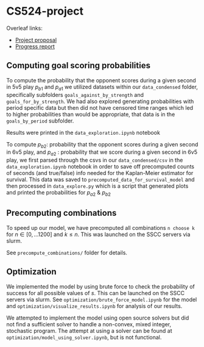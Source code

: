 # CS524-project

Overleaf links:

- [Project proposal](https://www.overleaf.com/project/668f10d26a7e45ffca7ef942)
- [Progress report](https://www.overleaf.com/project/669e7eccbb1e44065a578440)

## Computing goal scoring probabilities

To compute the probability that the opponent scores during a given second in 5v5 play $p_{b1}$ and $p_{a1}$ we utilized datasets within our `data_condensed` folder, specifically subfolders `goals_against_by_strength` and `goals_for_by_strength`. We had also explored generating probabilities with period specific data but then did not have censored time ranges which led to higher probabilities than would be appropriate, that data is in the `goals_by_period` subfolder.

Results were printed in the `data_exploration.ipynb` notebook

To compute $p_{b2}$: probability that the opponent scores during a given second in 6v5 play, and $p_{a2}$ : probability that we score during a given second in 6v5 play, we first parsed through the csvs in our `data_condensed/csv` in the `data_exploration.ipynb` notebook in order to save off precomputed counts of seconds (and true/false) info needed for the Kaplan-Meier estimator for survival. This data was saved to `precomputed_data_for_survival_model` and then processed in `data_explore.py` which is a script that generated plots and printed the probabilities for $p_{a2}$ & $p_{b2}$

## Precomputing combinations

To speed up our model, we have precomputed all combinations `n choose k` for $n \in [0, \ldots 1200]$ and $k \leq n$. This was launched on the SSCC servers via slurm.

See `precompute_combinations/` folder for details.

## Optimization

We implemented the model by using brute force to check the probability of success for all possible values of $s$. This can be launched on the SSCC servers via slurm. See `optimization/brute_force_model.ipynb` for the model and `optimization/visualize_results.ipynb` for analysis of our results.

We attempted to implement the model using open source solvers but did not find a sufficient solver to handle a non-convex, mixed integer, stochastic program. The attempt at using a solver can be found at `optimization/model_using_solver.ipynb`, but is not functional.

